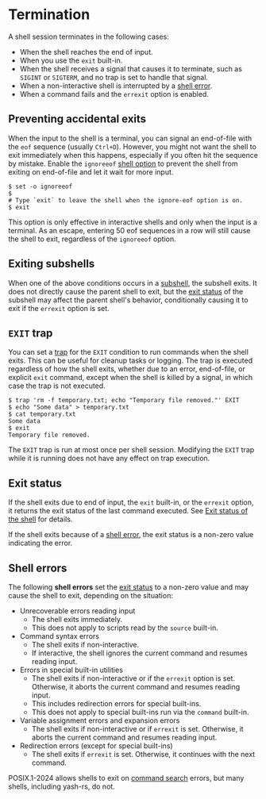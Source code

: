 # Termination

A shell session terminates in the following cases:

- When the shell reaches the end of input.
- When you use the `exit` built-in.
- When the shell receives a signal that causes it to terminate, such as `SIGINT` or `SIGTERM`, and no trap is set to handle that signal.
- When a non-interactive shell is interrupted by a [shell error](#shell-errors).
- When a command fails and the `errexit` option is enabled.

## Preventing accidental exits

When the input to the shell is a terminal, you can signal an end-of-file with the `eof` sequence (usually `Ctrl+D`). However, you might not want the shell to exit immediately when this happens, especially if you often hit the sequence by mistake. Enable the `ignoreeof` [shell option] to prevent the shell from exiting on end-of-file and let it wait for more input.

```shell,no_run
$ set -o ignoreeof
$ 
# Type `exit` to leave the shell when the ignore-eof option is on.
$ exit
```

This option is only effective in interactive shells and only when the input is a terminal. As an escape, entering 50 eof sequences in a row will still cause the shell to exit, regardless of the `ignoreeof` option.

## Exiting subshells

When one of the above conditions occurs in a [subshell](environment.md#subshells), the subshell exits. It does not directly cause the parent shell to exit, but the [exit status] of the subshell may affect the parent shell's behavior, conditionally causing it to exit if the `errexit` option is set.

## `EXIT` trap

You can set a [trap](traps.md) for the `EXIT` condition to run commands when the shell exits. This can be useful for cleanup tasks or logging. The trap is executed regardless of how the shell exits, whether due to an error, end-of-file, or explicit `exit` command, except when the shell is killed by a signal, in which case the trap is not executed.

```shell,one_shot
$ trap 'rm -f temporary.txt; echo "Temporary file removed."' EXIT
$ echo "Some data" > temporary.txt
$ cat temporary.txt
Some data
$ exit
Temporary file removed.
```

The `EXIT` trap is run at most once per shell session. Modifying the `EXIT` trap while it is running does not have any effect on trap execution.

## Exit status

If the shell exits due to end of input, the `exit` built-in, or the `errexit` option, it returns the exit status of the last command executed. See [Exit status of the shell](language/commands/exit_status.md#exit-status-of-the-shell) for details.

If the shell exits because of a [shell error], the exit status is a non-zero value indicating the error.

## Shell errors

The following **shell errors** set the [exit status] to a non-zero value and may cause the shell to exit, depending on the situation:

- Unrecoverable errors reading input
    - The shell exits immediately.
    - This does not apply to scripts read by the `source` built-in.
- Command syntax errors
    - The shell exits if non-interactive.
    - If interactive, the shell ignores the current command and resumes reading input.
- Errors in special built-in utilities
    - The shell exits if non-interactive or if the `errexit` option is set. Otherwise, it aborts the current command and resumes reading input.
    - This includes redirection errors for special built-ins.
    - This does not apply to special built-ins run via the `command` built-in.
- Variable assignment errors and expansion errors
    - The shell exits if non-interactive or if `errexit` is set. Otherwise, it aborts the current command and resumes reading input.
- Redirection errors (except for special built-ins)
    - The shell exits if `errexit` is set. Otherwise, it continues with the next command.

POSIX.1-2024 allows shells to exit on [command search](language/commands/simple.md#command-search) errors, but many shells, including yash-rs, do not.

[exit status]: #exit-status
[shell error]: #shell-errors
[shell option]: options.md
